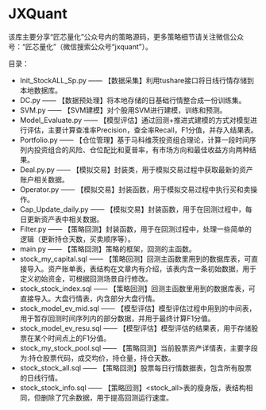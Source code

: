 # JXQuant
该库主要分享“匠芯量化”公众号内的策略源码，更多策略细节请关注微信公众号：“匠芯量化”（微信搜索公众号“jxquant”）。

目录：

- Init_StockALL_Sp.py  —— 【数据采集】利用tushare接口将日线行情存储到本地数据库。
- DC.py   ——  【数据预处理】将本地存储的日基础行情整合成一份训练集。
- SVM.py   ——  【SVM建模】对个股用SVM进行建模，训练和预测。
- Model_Evaluate.py   ——   【模型评估】通过回测+推进式建模的方式对模型进行评估，主要计算查准率Precision，查全率Recall，F1分值，并存入结果表。
- Portfolio.py   ——   【仓位管理】基于马科维茨投资组合理论，计算一段时间序列内投资组合的风险、仓位配比和夏普率，有市场方向和最佳收益方向两种结果。
- Deal.py.py   ——   【模拟交易】封装类，用于模拟交易过程中获取最新的资产账户相关数据。
- Operator.py   ——   【模拟交易】封装函数，用于模拟交易过程中执行买和卖操作。
- Cap_Update_daily.py   ——   【模拟交易】封装函数，用于在回测过程中，每日更新资产表中相关数据。
- Filter.py   ——   【策略回测】封装函数，用于在回测过程中，处理一些简单的逻辑（更新持仓天数，买卖顺序等）。
- main.py   ——   【策略回测】策略的框架，回测的主函数。
- stock_my_capital.sql   ——   【策略回测】回测主函数里用到的数据库表，可直接导入。资产账单表，表结构在文章内有介绍，该表内含一条初始数据，用于定义初始资金，可根据回测场景自行修改。
- stock_stock_index.sql   ——   【策略回测】回测主函数里用到的数据库表，可直接导入。大盘行情表，内含部分大盘行情。
- stock_model_ev_mid.sql   ——   【模型评估】模型评估过程中用到的中间表，用于暂存回测时间序列内的部分数据，并用于最终计算F1分值。
- stock_model_ev_resu.sql   ——   【模型评估】模型评估的结果表，用于存储股票在某个时间点上的F1分值。
- stock_my_stock_pool.sql   ——   【策略回测】当前股票资产详情表，主要字段为:持仓股票代码，成交均价，持仓量，持仓天数。
- stock_stock_all.sql   ——   【策略回测】股票每日行情数据表，包含所有股票的日线行情。
- stock_stock_info.sql   ——   【策略回测】<stock_all>表的瘦身版，表结构相同，但删除了冗余数据，用于提高回测运行速度。
